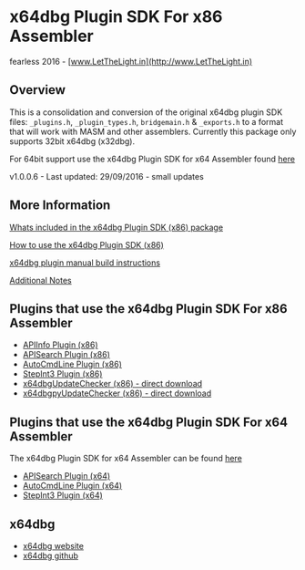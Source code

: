 # x64dbg Plugin SDK For x86 Assembler

fearless 2016 - [www.LetTheLight.in](http://www.LetTheLight.in)

## Overview

This is a consolidation and conversion of the original x64dbg plugin SDK files: `_plugins.h`, `_plugin_types.h`, `bridgemain.h` & `_exports.h` to a format that will work with MASM and other assemblers. Currently this package only supports 32bit x64dbg (x32dbg).

For 64bit support use the x64dbg Plugin SDK for x64 Assembler found [here](https://github.com/mrfearless/x64dbg-Plugin-SDK-For-x64-Assembler)

v1.0.0.6 - Last updated: 29/09/2016 - small updates

## More Information

[Whats included in the x64dbg Plugin SDK (x86) package](https://github.com/mrfearless/x64dbg-Plugin-SDK-For-x86-Assembler/wiki/Whats-included-in-the-x64dbg-Plugin-SDK-(x86)-package)

[How to use the x64dbg Plugin SDK (x86)](https://github.com/mrfearless/x64dbg-Plugin-SDK-For-x86-Assembler/wiki/How-to-use-the-x64dbg-Plugin-SDK-(x86))

[x64dbg plugin manual build instructions](https://github.com/mrfearless/x64dbg-Plugin-SDK-For-x86-Assembler/wiki/x64dbg-plugin-manual-build-instructions)

[Additional Notes](https://github.com/mrfearless/x64dbg-Plugin-SDK-For-x86-Assembler/wiki/Additional-Notes)

## Plugins that use the x64dbg Plugin SDK For x86 Assembler

* [APIInfo Plugin (x86)](https://github.com/mrfearless/APIInfo-Plugin-x86)
* [APISearch Plugin (x86)](https://github.com/mrfearless/APISearch-Plugin-x86)
* [AutoCmdLine Plugin (x86)](https://github.com/mrfearless/AutoCmdLine-Plugin-x86)
* [StepInt3 Plugin (x86)](https://github.com/mrfearless/StepInt3-Plugin-x86)
* [x64dbgUpdateChecker (x86) - direct download](https://dl.dropboxusercontent.com/u/17077376/x64dbg%20Plugins/x64dbgUpdateChecker.zip)
* [x64dbgpyUpdateChecker (x86) - direct download](https://dl.dropboxusercontent.com/u/17077376/x64dbg%20Plugins/x64dbgpyUpdateChecker.zip)


## Plugins that use the x64dbg Plugin SDK For x64 Assembler

The x64dbg Plugin SDK for x64 Assembler can be found [here](https://github.com/mrfearless/x64dbg-Plugin-SDK-For-x64-Assembler)

* [APISearch Plugin (x64)](https://github.com/mrfearless/APISearch-Plugin-x64)
* [AutoCmdLine Plugin (x64)](https://github.com/mrfearless/AutoCmdLine-Plugin-x64)
* [StepInt3 Plugin (x64)](https://github.com/mrfearless/StepInt3-Plugin-x64)


## x64dbg
* [x64dbg website](http://x64dbg.com)
* [x64dbg github](https://github.com/x64dbg/x64dbg)
